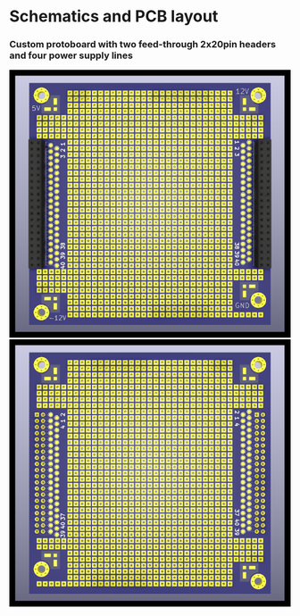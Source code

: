 # Schematics and PCB layout

### Custom protoboard with two feed-through 2x20pin headers and four power supply lines

![top](65C02/top.png)
![bottom](65C02/bottom.png)
